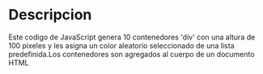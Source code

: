 # Descripcion
Este codigo de JavaScript genera 10 contenedores 'div' con una altura de 100 pixeles y les asigna un color aleatorio seleccionado de una lista predefinida.Los contenedores son agregados al cuerpo de un documento HTML
